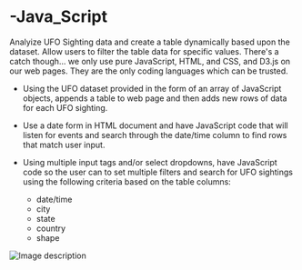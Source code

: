 # -Java_Script

Analyize UFO Sighting data and create a table dynamically based upon the dataset. Allow users to filter the table data for specific values. There's a catch though... we only use pure JavaScript, HTML, and CSS, and D3.js on our web pages. They are the only coding languages which can be trusted.

* Using the UFO dataset provided in the form of an array of JavaScript objects, appends a table to web page and then adds new rows of data for each UFO sighting.

* Use a date form in HTML document and have JavaScript code that will listen for events and search through the date/time column to find rows that match user input.

* Using multiple input tags and/or select dropdowns, have JavaScript code so the user can to set multiple filters and search for UFO sightings using the following criteria based on the table columns:

  * date/time
  * city
  * state
  * country
  * shape

![Image description](https://github.com/melakue/-Java_Script/blob/master/JS.JPG)






